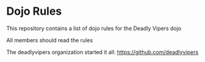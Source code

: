 Dojo Rules
==========

This repository contains a list of dojo rules for the Deadly Vipers dojo

All members should read the rules

The deadlyvipers organization started it all: https://github.com/deadlyvipers

